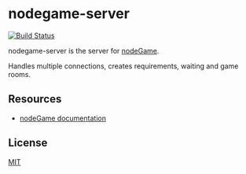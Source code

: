 # nodegame-server

[![Build Status](https://travis-ci.org/nodeGame/nodegame-server.png?branch=master)](https://travis-ci.org/nodeGame/nodegame-server)

nodegame-server is the server for [nodeGame](http://nodegame.org).

Handles multiple connections, creates requirements, waiting and game rooms.

## Resources

- [nodeGame documentation](https://github.com/nodeGame/nodegame/wiki)

## License

[MIT](LICENSE)
